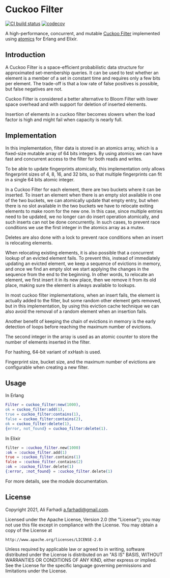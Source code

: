 # Cuckoo Filter

[![CI build status](https://github.com/farhadi/cuckoo_filter/workflows/CI/badge.svg)](https://github.com/farhadi/cuckoo_filter/actions?query=workflow%3ACI)
[![codecov](https://codecov.io/gh/farhadi/cuckoo_filter/branch/main/graph/badge.svg)](https://codecov.io/gh/farhadi/cuckoo_filter)

A high-performance, concurrent, and mutable [Cuckoo Filter](https://www.cs.cmu.edu/~dga/papers/cuckoo-conext2014.pdf)
implemented using [atomics](https://erlang.org/doc/man/atomics.html) for Erlang and Elixir.

## Introduction

A Cuckoo Filter is a space-efficient probabilistic data structure for approximated
set-membership queries. It can be used to test whether an element is a member of a set in
constant time and requires only a few bits per element. The trade-off is that a low rate
of false positives is possible, but false negatives are not.

Cuckoo Filter is considered a better alternative to Bloom Filter with lower space
overhead and with support for deletion of inserted elements.

Insertion of elements in a cuckoo filter becomes slowers when the load factor is high and
might fail when capacity is nearly full.

## Implementation

In this implementation, filter data is stored in an atomics array, which is a fixed-size
mutable array of 64 bits integers. By using atomics we can have fast and concurrent
access to the filter for both reads and writes.

To be able to update fingerprints atomically, this implementation only allows fingerprint
sizes of 4, 8, 16, and 32 bits, so that multiple fingerprints can fit in a single 64 bits
atomic integer.

In a Cuckoo Filter for each element, there are two buckets where it can be inserted. To
insert an element when there is an empty slot available in one of the two buckets, we
can atomically update that empty entry, but when there is no slot available in the two
buckets we have to relocate exiting elements to make room for the new one. In this case,
since multiple entries need to be updated, we no longer can do insert operation
atomically, and such inserts can not be done concurrently. In such cases, to prevent
race conditions we use the first integer in the atomics array as a mutex.

Deletes are also done with a lock to prevent race conditions when an insert is relocating
elements.

When relocating existing elements, it is also possible that a concurrent lookup of an
evicted element fails. To prevent this, instead of immediately updating an evicted
element, we keep a sequence of evictions in memory, and once we find an empty slot we
start applying the changes in the sequence from the end to the beginning. In other words,
to relocate an element, we first insert it in its new place, then we remove it from its
old place, making sure the element is always available to lookups.

In most cuckoo filter implementations, when an insert fails, the element is actually
added to the filter, but some random other element gets removed, but in this
implementation, by using this eviction cache technique we can also avoid the removal
of a random element when an insertion fails.

Another benefit of keeping the chain of evictions in memory is the early detection of
loops before reaching the maximum number of evictions.

The second integer in the array is used as an atomic counter to store the number of
elements inserted in the filter. 

For hashing, 64-bit variant of xxHash is used.

Fingerprint size, bucket size, and the maximum number of evictions are configurable when
creating a new filter.

## Usage

In Erlang

```erlang
Filter = cuckoo_filter:new(1000),
ok = cuckoo_filter:add(1),
true = cuckoo_filter:contains(1),
false = cuckoo_filter:contains(2),
ok = cuckoo_filter:delete(1),
{error, not_found} = cuckoo_filter:delete(1).
```

In Elixir

```elixir
filter = :cuckoo_filter.new(1000)
:ok = :cuckoo_filter.add(1)
true = :cuckoo_filter.contains(1)
false = :cuckoo_filter.contains(2)
:ok = :cuckoo_filter.delete(1)
{:error, :not_found} = :cuckoo_filter.delete(1)
```

For more details, see the module documentation.

## License

Copyright 2021, Ali Farhadi <a.farhadi@gmail.com>.

Licensed under the Apache License, Version 2.0 (the "License");
you may not use this file except in compliance with the License.
You may obtain a copy of the License at

    http://www.apache.org/licenses/LICENSE-2.0

Unless required by applicable law or agreed to in writing, software
distributed under the License is distributed on an "AS IS" BASIS,
WITHOUT WARRANTIES OR CONDITIONS OF ANY KIND, either express or implied.
See the License for the specific language governing permissions and
limitations under the License.